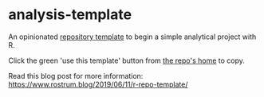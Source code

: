 # analysis-template

An opinionated [repository template](https://github.blog/2019-06-06-generate-new-repositories-with-repository-templates/) to begin a simple analytical project with R.

Click the green 'use this template' button from [the repo's home](https://github.com/matt-dray/analysis-template) to copy.

Read this blog post for more information: https://www.rostrum.blog/2019/06/11/r-repo-template/

